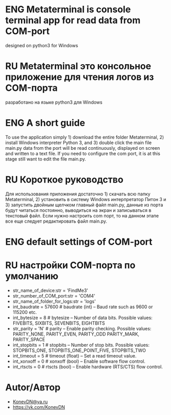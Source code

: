 # ENG Metaterminal is console terminal app for read data from COM-port
designed on python3 for Windows
# RU Metaterminal это консольное приложение для чтения логов из COM-порта
разработано на языке python3 для Windows

# ENG A short guide 
To use the application simply 1) download the entire folder Metaterminal, 2) install Windows interpreter Python 3, and 3) double click the main file main.py data from the port will be read continuously, displayed on screen and written to a text file. If you need to configure the com port, it is at this stage still want to edit the file main.py.

# RU Короткое руководство 
Для использования приложения достаточно 1) скачать всю папку Metaterminal, 2) установить в систему Windows интерпретатор Питон 3 и 3) запустить двойным щелчком главный файл main.py, данные из порта будут читаться постоянно, выводиться на экран и записываться в текстовый файл. Если нужно настроить com порт, то на данном этапе все еще следует редактировать файл main.py. 

# ENG default settings of COM-port
# RU настройки COM-порта по умолчанию 
- str_name_of_device:str = 'FindMe3'
- str_number_of_COM_port:str = 'COM4'
- str_name_of_folder_for_logs:str = 'logs'
- int_baudrate = 57600  # baudrate (int) – Baud rate such as 9600 or 115200 etc.
- int_bytesize = 8  # bytesize – Number of data bits. Possible values: FIVEBITS, SIXBITS, SEVENBITS, EIGHTBITS
- str_parity = 'N'  # parity – Enable parity checking. Possible values: PARITY_NONE, PARITY_EVEN, PARITY_ODD PARITY_MARK, PARITY_SPACE
- int_stopbits = 1  # stopbits – Number of stop bits. Possible values: STOPBITS_ONE, STOPBITS_ONE_POINT_FIVE, STOPBITS_TWO
- int_timeout = 5   # timeout (float) – Set a read timeout value.
- int_xonxoff = 0   # xonxoff (bool) – Enable software flow control.
- int_rtscts = 0    # rtscts (bool) – Enable hardware (RTS/CTS) flow control.

# Autor/Автор
- KonevDN@ya.ru
- https://vk.com/KonevDN